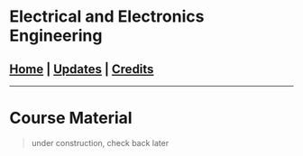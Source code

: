 # Electrical and Electronics Engineering

## [Home](../main/index.md) | [Updates](../main/updates.md) | [Credits](../main/credits.md)

---

# Course Material

> under construction, check back later
